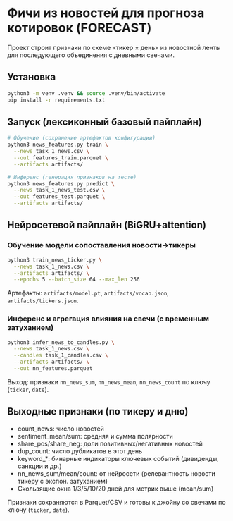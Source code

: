 # Фичи из новостей для прогноза котировок (FORECAST)

Проект строит признаки по схеме «тикер × день» из новостной ленты для последующего объединения с дневными свечами.

## Установка

```bash
python3 -m venv .venv && source .venv/bin/activate
pip install -r requirements.txt
```

## Запуск (лексиконный базовый пайплайн)

```bash
# Обучение (сохранение артефактов конфигурации)
python3 news_features.py train \
  --news task_1_news.csv \
  --out features_train.parquet \
  --artifacts artifacts/

# Инференс (генерация признаков на тесте)
python3 news_features.py predict \
  --news task_1_news_test.csv \
  --out features_test.parquet \
  --artifacts artifacts/
```

## Нейросетевой пайплайн (BiGRU+attention)

### Обучение модели сопоставления новости→тикеры
```bash
python3 train_news_ticker.py \
  --news task_1_news.csv \
  --artifacts artifacts/ \
  --epochs 5 --batch_size 64 --max_len 256
```
Артефакты: `artifacts/model.pt`, `artifacts/vocab.json`, `artifacts/tickers.json`.

### Инференс и агрегация влияния на свечи (с временным затуханием)
```bash
python3 infer_news_to_candles.py \
  --news task_1_news.csv \
  --candles task_1_candles.csv \
  --artifacts artifacts/ \
  --out nn_features.parquet
```
Выход: признаки `nn_news_sum`, `nn_news_mean`, `nn_news_count` по ключу (`ticker`, `date`).

## Выходные признаки (по тикеру и дню)
- count_news: число новостей
- sentiment_mean/sum: средняя и сумма полярности
- share_pos/share_neg: доли позитивных/негативных новостей
- dup_count: число дубликатов в этот день
- keyword_*: бинарные индикаторы ключевых событий (дивиденды, санкции и др.)
- nn_news_sum/mean/count: от нейросети (релевантность новости тикеру с экспон. затуханием)
- Скользящие окна 1/3/5/10/20 дней для метрик выше (mean/sum)

Признаки сохраняются в Parquet/CSV и готовы к джойну со свечами по ключу (`ticker`, `date`).
